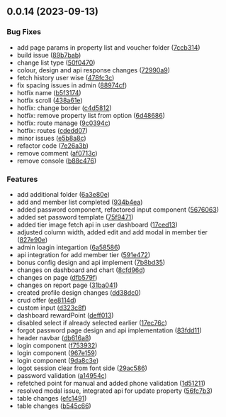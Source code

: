 ## 0.0.14 (2023-09-13)


### Bug Fixes

* add page params in property list and voucher folder ([7ccb314](https://gitlab.com/paras205/boilerplate-react/commit/7ccb3143474e3d5de8db3f1afd2c602b5762bb5e))
* build issue ([89b7bab](https://gitlab.com/paras205/boilerplate-react/commit/89b7bab7ed5f7fe63870961d67610dc0bfacf3c6))
* change list type ([50f0470](https://gitlab.com/paras205/boilerplate-react/commit/50f0470ed7db2a76014e86cf63faf62b18a7538c))
* colour, design and api response changes ([72990a9](https://gitlab.com/paras205/boilerplate-react/commit/72990a9e3a85297001f6462d54cfa1c5722eb6d3))
* fetch history user wise ([478fc3c](https://gitlab.com/paras205/boilerplate-react/commit/478fc3c2cc14e4bca0420c0be3d09ac075eeb10c))
* fix spacing issues in admin ([88974cf](https://gitlab.com/paras205/boilerplate-react/commit/88974cf4ea87f8f0e80a4477dc5225f3ed32f274))
* hotfix name ([b5f3174](https://gitlab.com/paras205/boilerplate-react/commit/b5f3174965cf44d92cc63d22ff92d0939ee2c23f))
* hotfix scroll ([438a61e](https://gitlab.com/paras205/boilerplate-react/commit/438a61e7518981f21d03c1c578901a6922bdaf5e))
* hotfix: change border ([c4d5812](https://gitlab.com/paras205/boilerplate-react/commit/c4d5812510889d03c1f90b6910cc2ca2f45950e9))
* hotfix: remove property list from option ([6d48686](https://gitlab.com/paras205/boilerplate-react/commit/6d486863e16f9bbfa1265840514bfdeec0553399))
* hotfix: route manage ([9c0394c](https://gitlab.com/paras205/boilerplate-react/commit/9c0394ce422983cccca2b7e439c6f699faf9c135))
* hotfix: routes ([cdedd07](https://gitlab.com/paras205/boilerplate-react/commit/cdedd07ffe11ad9d5c45c41eedb6d4ac672f82cb))
* minor issues ([e5b8a8c](https://gitlab.com/paras205/boilerplate-react/commit/e5b8a8c4de098ec32fa8f684b19ccb061dded3b1))
* refactor code ([7e26a3b](https://gitlab.com/paras205/boilerplate-react/commit/7e26a3bc30eb42c9bb385f334b448c7aaccd916e))
* remove comment ([af0713c](https://gitlab.com/paras205/boilerplate-react/commit/af0713cfc99343cee95b131be67ba43855644b6d))
* remove console ([b88c476](https://gitlab.com/paras205/boilerplate-react/commit/b88c476a0c58d18c628bf21657472ce251ab81b8))


### Features

* add additional folder ([6a3e80e](https://gitlab.com/paras205/boilerplate-react/commit/6a3e80e0283bb533435461c064b30935cd953ddf))
* add and member list completed ([934b4ea](https://gitlab.com/paras205/boilerplate-react/commit/934b4eab6da534d90b24e3b7fe2844ec5de668b4))
* added password component, refactored input component ([5676063](https://gitlab.com/paras205/boilerplate-react/commit/5676063ecf247dd38bd7be2ca29c19d3b9c6d76a))
* added set password template ([75f9471](https://gitlab.com/paras205/boilerplate-react/commit/75f9471f735d8a6cf734924dcc21e0f56326750a))
* added tier image fetch api in user dashboard ([17ced13](https://gitlab.com/paras205/boilerplate-react/commit/17ced133a26c56a7fca397b8a8d44961e7aec0db))
* adjusted column width, added edit and add modal in member tier ([827e90e](https://gitlab.com/paras205/boilerplate-react/commit/827e90ebb34d3c5ee73046ad70f05feac8f87be0))
* admin loagin integartion ([6a58586](https://gitlab.com/paras205/boilerplate-react/commit/6a5858668898a187d75d9633e45aef0ec1867ac1))
* api integration for add member tier ([591e472](https://gitlab.com/paras205/boilerplate-react/commit/591e4724e8b1fbd33f620dc73ed81df0beed9334))
* bonus config design and api implement ([7b8bd35](https://gitlab.com/paras205/boilerplate-react/commit/7b8bd3565073c74e44d0ffb791c5d8c38ff0131c))
* changes on dashboard and chart ([8cfd96d](https://gitlab.com/paras205/boilerplate-react/commit/8cfd96df9181f07fc3215ddd2144a0744b9e5b62))
* changes on page ([dfb579f](https://gitlab.com/paras205/boilerplate-react/commit/dfb579fe11b8d4d35f8e548ba5798cf50cf145a7))
* changes on report page ([31ba041](https://gitlab.com/paras205/boilerplate-react/commit/31ba04144a8d8aad72e5434163168fd7d0973586))
* created profile  design changes ([dd38dc0](https://gitlab.com/paras205/boilerplate-react/commit/dd38dc05e611f2eb185ea980105e9d7db10c7fd4))
* crud offer ([ee8114d](https://gitlab.com/paras205/boilerplate-react/commit/ee8114dc41edda539a402bd873e11f9a59d94123))
* custom input ([d323c8f](https://gitlab.com/paras205/boilerplate-react/commit/d323c8f84f00f51287e6c564fa41478402ce5ae9))
* dashboard rewardPoint ([deff013](https://gitlab.com/paras205/boilerplate-react/commit/deff013adbac58d59d98ac6a8241634e040100a7))
* disabled select if already selected earlier ([17ec76c](https://gitlab.com/paras205/boilerplate-react/commit/17ec76ce3e20f68927377bf1318cee4017490877))
* forgot password page design and api implementation ([83fdd11](https://gitlab.com/paras205/boilerplate-react/commit/83fdd1147575e825dfdff059120828e07843d96e))
* header navbar ([db616a8](https://gitlab.com/paras205/boilerplate-react/commit/db616a8aa8ca6b88e5900b684437b8ebf9b3f345))
* login component ([f753932](https://gitlab.com/paras205/boilerplate-react/commit/f753932002845eaab1196b776d992ee5ecac0547))
* login component ([967e159](https://gitlab.com/paras205/boilerplate-react/commit/967e159a4fe973d5e6302f108f2bd08525fcc615))
* login component ([9da8c3e](https://gitlab.com/paras205/boilerplate-react/commit/9da8c3ed3142a97a439caf5080ed56106b689458))
* logot session clear from font side ([29ac586](https://gitlab.com/paras205/boilerplate-react/commit/29ac5861e27e9b8d2e15e114cc47f0b540ea00ee))
* password validation ([a14954c](https://gitlab.com/paras205/boilerplate-react/commit/a14954c5935baa2dcd783af303ed3b8ea450aab0))
* refetched point for manual and added phone validation ([1d51211](https://gitlab.com/paras205/boilerplate-react/commit/1d51211fd510cf093aab1d4739037ff4e30ab572))
* resolved modal issue, integrated api for update property ([56fc7b3](https://gitlab.com/paras205/boilerplate-react/commit/56fc7b3dce0062608340685fa86dcee7ab0d45da))
* table changes ([efc1491](https://gitlab.com/paras205/boilerplate-react/commit/efc1491a997cc0f44fd7720a21fed789d69c01df))
* table changes ([b545c66](https://gitlab.com/paras205/boilerplate-react/commit/b545c668a87aa21a950ccbfd387d5cc97bd70ad4))



